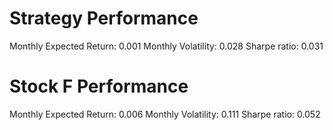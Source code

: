 # Strategy Performance
Monthly Expected Return: 0.001
Monthly Volatility: 0.028
Sharpe ratio: 0.031
# Stock F Performance
Monthly Expected Return: 0.006
Monthly Volatility: 0.111
Sharpe ratio: 0.052
